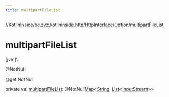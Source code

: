 ```yaml
---
title: multipartFileList
---
```

//[KotlinInside](../../../../index.html)/[be.zvz.kotlininside.http](../../index.html)/[HttpInterface](../index.html)/[Option](index.html)/[multipartFileList](multipart-file-list.html)



# multipartFileList



[jvm]\




@NotNull



@get:NotNull



private val [multipartFileList](multipart-file-list.html): @NotNull[Map](https://docs.oracle.com/javase/7/docs/api/java/util/Map.html)&lt;[String](https://docs.oracle.com/javase/7/docs/api/java/lang/String.html), [List](https://docs.oracle.com/javase/7/docs/api/java/util/List.html)&lt;[InputStream](https://docs.oracle.com/javase/7/docs/api/java/io/InputStream.html)&gt;&gt;




